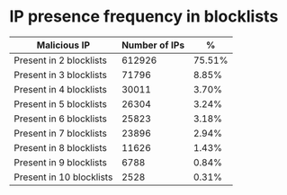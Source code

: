 # IP presence frequency in blocklists
| Malicious IP | Number of IPs | % |
|----|----|----|
| Present in 2 blocklists | 612926 | 75.51% |
| Present in 3 blocklists | 71796 | 8.85% |
| Present in 4 blocklists | 30011 | 3.70% |
| Present in 5 blocklists | 26304 | 3.24% |
| Present in 6 blocklists | 25823 | 3.18% |
| Present in 7 blocklists | 23896 | 2.94% |
| Present in 8 blocklists | 11626 | 1.43% |
| Present in 9 blocklists | 6788 | 0.84% |
| Present in 10 blocklists | 2528 | 0.31% |
